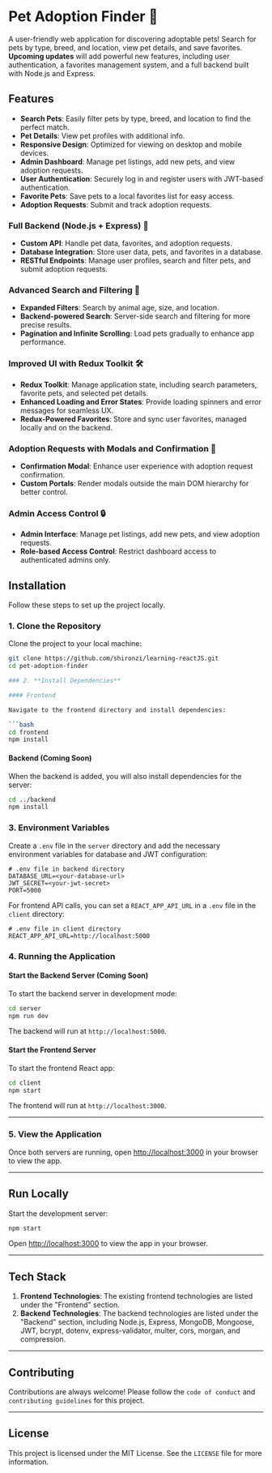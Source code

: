 # Pet Adoption Finder 🐾

A user-friendly web application for discovering adoptable pets! Search for pets by type, breed, and location, view pet details, and save favorites. **Upcoming updates** will add powerful new features, including user authentication, a favorites management system, and a full backend built with Node.js and Express.

## Features

- **Search Pets**: Easily filter pets by type, breed, and location to find the perfect match.
- **Pet Details**: View pet profiles with additional info.
- **Responsive Design**: Optimized for viewing on desktop and mobile devices.
- **Admin Dashboard**: Manage pet listings, add new pets, and view adoption requests.
- **User Authentication**: Securely log in and register users with JWT-based authentication.
- **Favorite Pets**: Save pets to a local favorites list for easy access.
- **Adoption Requests**: Submit and track adoption requests.

### Full Backend (Node.js + Express) 🚀

- **Custom API**: Handle pet data, favorites, and adoption requests.
- **Database Integration**: Store user data, pets, and favorites in a database.
- **RESTful Endpoints**: Manage user profiles, search and filter pets, and submit adoption requests.

### Advanced Search and Filtering 🐶

- **Expanded Filters**: Search by animal age, size, and location.
- **Backend-powered Search**: Server-side search and filtering for more precise results.
- **Pagination and Infinite Scrolling**: Load pets gradually to enhance app performance.

### Improved UI with Redux Toolkit 🛠️

- **Redux Toolkit**: Manage application state, including search parameters, favorite pets, and selected pet details.
- **Enhanced Loading and Error States**: Provide loading spinners and error messages for seamless UX.
- **Redux-Powered Favorites**: Store and sync user favorites, managed locally and on the backend.

### Adoption Requests with Modals and Confirmation 💌

- **Confirmation Modal**: Enhance user experience with adoption request confirmation.
- **Custom Portals**: Render modals outside the main DOM hierarchy for better control.

### Admin Access Control 🔒

- **Admin Interface**: Manage pet listings, add new pets, and view adoption requests.
- **Role-based Access Control**: Restrict dashboard access to authenticated admins only.

## Installation

Follow these steps to set up the project locally.

### 1. **Clone the Repository**

Clone the project to your local machine:

````bash
git clone https://github.com/shironzi/learning-reactJS.git
cd pet-adoption-finder

### 2. **Install Dependencies**

#### Frontend

Navigate to the frontend directory and install dependencies:

```bash
cd frontend
npm install
````

#### Backend (Coming Soon)

When the backend is added, you will also install dependencies for the server:

```bash
cd ../backend
npm install
```

### 3. **Environment Variables**

Create a `.env` file in the `server` directory and add the necessary environment variables for database and JWT configuration:

```plaintext
# .env file in backend directory
DATABASE_URL=<your-database-url>
JWT_SECRET=<your-jwt-secret>
PORT=5000
```

For frontend API calls, you can set a `REACT_APP_API_URL` in a `.env` file in the `client` directory:

```plaintext
# .env file in client directory
REACT_APP_API_URL=http://localhost:5000
```

### 4. **Running the Application**

#### Start the Backend Server (Coming Soon)

To start the backend server in development mode:

```bash
cd server
npm run dev
```

The backend will run at `http://localhost:5000`.

#### Start the Frontend Server

To start the frontend React app:

```bash
cd client
npm start
```

The frontend will run at `http://localhost:3000`.

---

### 5. **View the Application**

Once both servers are running, open [http://localhost:3000](http://localhost:3000) in your browser to view the app.

---

## Run Locally

Start the development server:

```bash
npm start
```

Open [http://localhost:3000](http://localhost:3000) to view the app in your browser.

---

## Tech Stack

1. **Frontend Technologies**: The existing frontend technologies are listed under the "Frontend" section.
2. **Backend Technologies**: The backend technologies are listed under the "Backend" section, including Node.js, Express, MongoDB, Mongoose, JWT, bcrypt, dotenv, express-validator, multer, cors, morgan, and compression.

---

## Contributing

Contributions are always welcome! Please follow the `code of conduct` and `contributing guidelines` for this project.

---

## License

This project is licensed under the MIT License. See the `LICENSE` file for more information.
